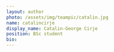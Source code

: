 ```yaml
---
layout: author
photo: /assets/img/teampic/catalin.jpg 
name: catalincirje
display_name: Catalin-George Cirje
position: BSc student
bio:
---
```

